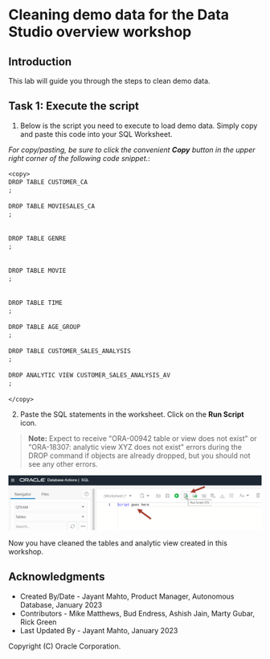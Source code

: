 # Cleaning demo data for the Data Studio overview workshop


## Introduction

This lab will guide you through the steps to clean demo data. 

## Task 1: Execute the script

1. Below is the script you need to execute to load demo data. Simply copy and paste this code into your SQL Worksheet.

*For copy/pasting, be sure to click the convenient __Copy__ button in the upper right corner of the following code snippet.*: 

```
<copy>
DROP TABLE CUSTOMER_CA
;

DROP TABLE MOVIESALES_CA
;
 

DROP TABLE GENRE
;


DROP TABLE MOVIE
;


DROP TABLE TIME
;

DROP TABLE AGE_GROUP
;

DROP TABLE CUSTOMER_SALES_ANALYSIS
;

DROP ANALYTIC VIEW CUSTOMER_SALES_ANALYSIS_AV
;

</copy>
```
2. Paste the SQL statements in the worksheet. Click on the **Run Script** icon.

>**Note:** Expect to receive "ORA-00942 table or view does not exist" or "ORA-18307: analytic view XYZ does not exist" errors during the DROP command if objects are already dropped, but you should not see any other errors.

![Screenshot of SQL worksheet](images/image_sql_worksheet.png)

Now you have cleaned the tables and analytic view created in this workshop.

## Acknowledgments

- Created By/Date - Jayant Mahto, Product Manager, Autonomous Database, January 2023
- Contributors - Mike Matthews, Bud Endress, Ashish Jain, Marty Gubar, Rick Green
- Last Updated By - Jayant Mahto, January 2023


Copyright (C)  Oracle Corporation.